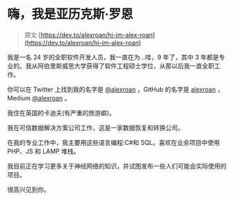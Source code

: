 # 嗨，我是亚历克斯·罗恩

> 原文:[https://dev.to/alexroan/hi-im-alex-roan](https://dev.to/alexroan/hi-im-alex-roan)

我是一名 24 岁的全职软件开发人员，我一直在为...哇，9 年了，其中 3 年都是专业的。我从阿伯里斯威思大学获得了软件工程硕士学位，从那以后我一直全职工作。

你可以在 Twitter 上找到我的名字是 [@alexroan](https://twitter.com/alexroan) ，GitHub 的名字是 [alexroan](https://github.com/alexroan) ，Medium [@alexroan](https://medium.com/@alexroan) 。

我住在英国的卡迪夫(有严重的旅游癖)。

我在可信数据解决方案公司工作，这是一家数据恢复和转换公司。

在我的专业工作中，我主要用这些语言编程:C#和 SQL。喜欢在业余项目中使用 PHP、JS 和 LAMP 堆栈。

我目前正在学习更多关于神经网络的知识，并试图发布一些人们可能会实际使用的项目。

很高兴见到你。